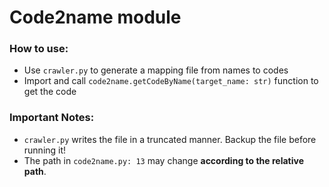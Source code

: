 # Code2name module

### How to use:

- Use `crawler.py` to generate a mapping file from names to codes
- Import and call `code2name.getCodeByName(target_name: str)` function to get the code



### Important Notes:

- `crawler.py` writes the file in a truncated manner. Backup the file before running it!
- The path in `code2name.py: 13` may change **according to the relative path**.

